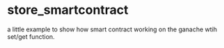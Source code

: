 # store_smartcontract
a little example to show how smart contract working on the ganache wtih set/get function.
